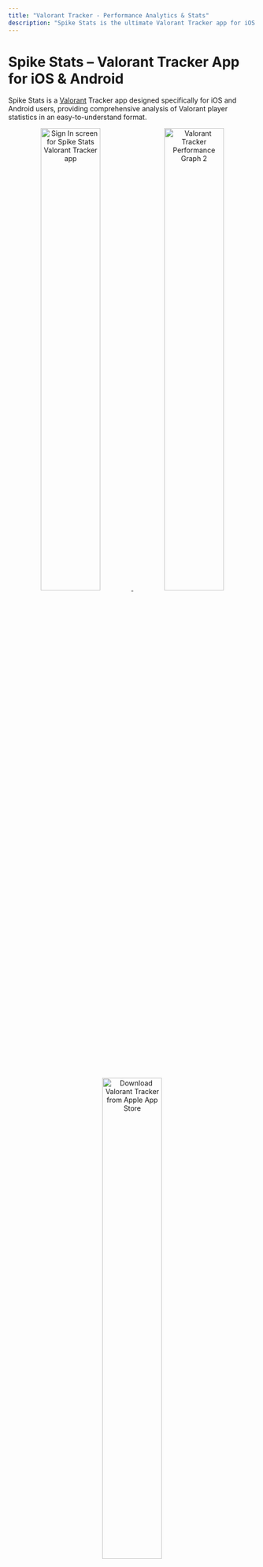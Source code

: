```yaml
---
title: "Valorant Tracker - Performance Analytics & Stats"
description: "Spike Stats is the ultimate Valorant Tracker app for iOS & Android. Analyze detailed Valorant stats, match history, agent & weapon data, and more to elevate your gameplay."
---
```


# Spike Stats – Valorant Tracker App for iOS & Android

Spike Stats is a <a href="https://playvalorant.com/" target="_blank">Valorant</a> Tracker app designed specifically for iOS and Android users, providing comprehensive analysis of Valorant player statistics in an easy-to-understand format.

<p align="center">
  <a href="/screenshots/spike-stats-sign-in-page.png" target="_blank">
    <picture>
      <source srcset="/screenshots/spike-stats-sign-in-page.webp" type="image/webp">
      <img
        src="/screenshots/spike-stats-sign-in-page.png"
        alt="Sign In screen for Spike Stats Valorant Tracker app"
        width="822"
        height="1647"
        style="width: 49%; height: auto;"
        loading="lazy"
        decoding="async">
    </picture>
  </a>
  <a href="screenshots/spike-stats-graph-stat-options.png" target="_blank">
    <picture>
      <source srcset="/screenshots/spike-stats-graph-stat-options.webp" type="image/webp">
      <img
        src="/screenshots/spike-stats-graph-stat-options.png"
        alt="Valorant Tracker Performance Graph 2"
        width="822"
        height="1647"
        style="width: 49%; height: auto;"
        loading="lazy"
        decoding="async">
    </picture>
  </a>
</p>

<p align="center"><a href="https://apps.apple.com/us/app/spike-stats-for-valorant/id1541123839" target="_blank"><img src="images/apple_app_store_badge.png" alt="Download Valorant Tracker from Apple App Store" width="49%" height="50%"/></a>
</p><p align="center"><a href="https://play.google.com/store/apps/details?id=crocusgames.com.spikestats" target="_blank"><img src="images/google-play-badge.png" alt="Download Valorant Tracker from Google Play" width="50%" height="50%"/></a></p>

## Valorant Performance Tracking with Graphs

Spike Stats helps Valorant players track their profile, match history, and game statistics. Leveraging official Valorant API data, Spike Stats provides insightful metrics, averages, and trends displayed as intuitive graphs to enhance your gameplay. [Explore your Match History & Performance Graphs →](/features/match-history)

<p>
  <a href="/screenshots/valorant-tracker-graph-kast.png" target="_blank">
    <picture>
        <source srcset="/screenshots/valorant-tracker-graph-kast.webp" type="image/webp">
        <img
          src="/screenshots/valorant-tracker-graph-kast.png"
          alt="Valorant Tracker Performance Graph 1"
          width="822"
          height="1647"
          style="width: 49%; height: auto;"
          loading="lazy"
          decoding="async">
      </picture>
  </a>
</p>

## Detailed Valorant Match Analysis

Spike Stats gives you detailed analytics for every Valorant match you complete, including map details, medals earned, comprehensive KDA breakdowns, kills per weapon type, KAST percentages, round-by-round insights, and more, empowering you to understand and improve your gameplay. [Dive into your Match Details & Round Analysis →](/features/match-analysis)

<a href="screenshots/valorant-tracker-match-details-medals-kda.png" target="_blank">
  <img src="screenshots/valorant-tracker-match-details-medals-kda.png" alt="Valorant Tracker Match Details" width="49%" height="49%">
</a>
<a href="screenshots/valorant-tracker-all-player-basic-stats.png" target="_blank">
  <img src="screenshots/valorant-tracker-all-player-basic-stats.png" alt="Detailed Match Analysis Valorant Tracker" width="49%" height="49%">
</a>

## Valorant Coach – Your AI-Powered Valorant Assistant

Review your Valorant matches using Spike Stats' personalized Valorant Coach. Get custom gameplay recommendations, analyze your stats deeply, and elevate your skills effectively. [Get personalized insights from the AI Valorant Coach →](/features/valorant-coach)

<a href="screenshots/spike-stats-valorant-coach-standalone-1.png" target="_blank">
  <img src="screenshots/spike-stats-valorant-coach-standalone-1.png" alt="Valorant Coach AI Analysis" width="49%" height="49%">
</a>
<a href="screenshots/spike-stats-valorant-coach-standalone-2.png" target="_blank">
  <img src="screenshots/spike-stats-valorant-coach-standalone-2.png" alt="AI Valorant Coach Tips" width="49%" height="49%">
</a>

## Detailed Agent & Weapon Stats

Spike Stats tracks your performance for every Valorant agent, displaying key metrics like win rate and KDA. Easily sort and filter agent stats by role. Additionally, the app records accuracy and effectiveness for all Valorant weapons, including kills, kills per round, damage per round, and shot accuracy, sortable and filterable by weapon type. [View your Agent & Weapon Stats →](/features/agent-weapon-stats)

<a href="screenshots/valorant-tracker-agent-stats.png" target="_blank">
  <img src="screenshots/valorant-tracker-agent-stats.png" alt="Valorant Agent Stats Tracker" width="49%" height="49%">
</a>
<a href="screenshots/valorant-tracker-weapon-stats.png" target="_blank">
  <img src="screenshots/valorant-tracker-weapon-stats.png" alt="Weapon Stats Valorant Tracker" width="49%" height="49%">
</a>

## Valorant Overview & Leaderboards

Get a quick summary of your recent matches, overall win rates by mode and map, attacker/defender performance, and essential statistics like KDA and KAST. Spike Stats also features comprehensive leaderboards to compare your performance across various Valorant metrics. [Track your Valorant Overview & Leaderboards →](/features/account-overview-leaderboard)

<a href="screenshots/spike-stats-account-overview.png" target="_blank">
  <img src="screenshots/spike-stats-account-overview.png" alt="Valorant Tracker Overview" width="49%" height="49%">
</a>
<a href="screenshots/valorant-tracker-official-leaderboard.png" target="_blank">
  <img src="screenshots/valorant-tracker-official-leaderboard.png" alt="Valorant Tracker Leaderboard" width="49%" height="49%">
</a>

## Player Search & Multi-language Support

Search any Valorant player's stats quickly using their game name and tagline. [Look up Valorant players and track their stats →](/features/player-search)

Spike Stats makes Valorant tracking easy for players worldwide with full localization in 11 languages, including English, German, Spanish, French, Portuguese, Turkish, Thai, Vietnamese, Japanese, Korean, and Traditional Chinese.

<a href="screenshots/valorant-tracker-player-search.png" target="_blank">
  <img src="screenshots/valorant-tracker-player-search.png" alt="Player Search Feature Valorant Tracker" width="49%" height="49%">
</a>
<a href="screenshots/spike-stats-settings.png" target="_blank">
  <img src="screenshots/spike-stats-settings.png" alt="Valorant Tracker Multilanguage Support" width="49%" height="49%">
</a>

## Multi-Platform Valorant Tracker

Spike Stats is available for download on both the Apple App Store and Google Play, making it the ideal Valorant Tracker app for both iOS and Android gamers.

## Is Spike Stats Safe?

Spike Stats uses <a href="https://support-developer.riotgames.com/hc/en-us/articles/22801670382739-RSO-Riot-Sign-On" target="_blank">Riot Sign on (RSO)</a>, Riot Games’ official authentication method. It exclusively accesses data via the official <a href="https://www.riotgames.com/en/DevRel/valorant-api-launch" target="_blank">Valorant API</a>, ensuring your information remains secure and confidential.

## Download Spike Stats – The Best Valorant Tracker

<ul>
  <li>
    <a href="https://apps.apple.com/us/app/spike-stats-for-valorant/id1541123839" target="_blank">Download Spike Stats – Valorant Tracker for iOS
</a>
  </li>
  <li>
    <a href="https://play.google.com/store/apps/details?id=crocusgames.com.spikestats" target="_blank">Download Spike Stats – Valorant Tracker for Android</a>
  </li>
</ul>

## About Us

We specialize in developing high-quality companion apps designed to enrich gaming experiences for popular games like Destiny 2 and Valorant. Our apps have collectively reached thousands of dedicated gamers worldwide.

#### Our Other Apps

<ul>
  <li>
    The Vault: Item Manager –
    <a href="https://apps.apple.com/us/app/vault-manager-for-destiny-2/id1330143510" target="_blank">iOS</a> /
    <a href="https://play.google.com/store/apps/details?id=com.crocusgames.destinyinventorymanager&hl=en" target="_blank">Android</a>
  </li>
  <li>
    Xur Alert –
    <a href="https://apps.apple.com/us/app/where-is-xur-for-destiny-2/id955286784" target="_blank">iOS</a> /
    <a href="https://play.google.com/store/apps/details?id=com.crocusgames.whereisxur&hl=en" target="_blank">Android</a>
  </li>
</ul>

#### Contact Us
<ul>
  <li><a href="https://discord.gg/UEcuWArhny" target="_blank">Join Official Spike Stats Discord Server</a></li>
  <li><a href="https://twitter.com/SpikeStats" target="_blank">Follow on X</a></li>
  <li><a href="mailto:crocusgames@gmail.com" target="_blank">Send an E-mail</a></li>
</ul>

### Legal

Spike Stats isn't endorsed by Riot Games and doesn't reflect the views or opinions of Riot Games or anyone officially involved in producing or managing Riot Games properties. Riot Games, and all associated properties are trademarks or registered trademarks of Riot Games, Inc.
